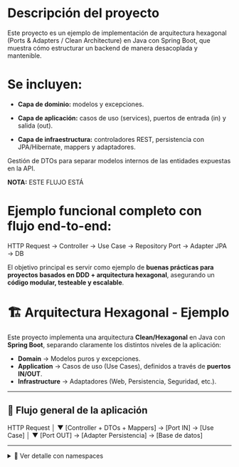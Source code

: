 # Descripción del proyecto

Este proyecto es un ejemplo de implementación de arquitectura hexagonal (Ports & Adapters / Clean Architecture) en Java con Spring Boot, que muestra cómo estructurar un backend de manera desacoplada y mantenible.

# Se incluyen:

- **Capa de dominio:** modelos y excepciones.

- **Capa de aplicación:** casos de uso (services), puertos de entrada (in) y salida (out).

- **Capa de infraestructura:** controladores REST, persistencia con JPA/Hibernate, mappers y adaptadores.

Gestión de DTOs para separar modelos internos de las entidades expuestas en la API.

**NOTA:** ESTE FLUJO ESTÁ 

# Ejemplo funcional completo con flujo end-to-end:
HTTP Request → Controller → Use Case → Repository Port → Adapter JPA → DB

El objetivo principal es servir como ejemplo de **buenas prácticas para proyectos basados en DDD + arquitectura hexagonal**, asegurando un **código modular, testeable y escalable**.

# 🏗️ Arquitectura Hexagonal - Ejemplo

Este proyecto implementa una arquitectura **Clean/Hexagonal** en Java con **Spring Boot**, separando claramente los distintos niveles de la aplicación: 

- **Domain** → Modelos puros y excepciones.  
- **Application** → Casos de uso (Use Cases), definidos a través de **puertos IN/OUT**.  
- **Infrastructure** → Adaptadores (Web, Persistencia, Seguridad, etc.).  

---

## 🔄 Flujo general de la aplicación

HTTP Request
│
▼
[Controller + DTOs + Mappers] → [Port IN] → [Use Case]
│
▼
[Port OUT] → [Adapter Persistencia] → [Base de datos]


---

<details>
  <summary>📂 Ver detalle con namespaces</summary>

```text

HTTP Request
   │
   ▼
┌─────────────────────────────────────────────────────────────────────────────────────┐
│ Adapter de entrada (Infra / Web)                                                    │
│ com.app.hexagonal.infrastructure.web.controller.ProductController                   │
│   - Recibe DTO: ProductModelRequestDto                                              │
│   - Usa mapper web:                                                                 │
│     com.app.hexagonal.infrastructure.web.convert.mapper.ProductModelDtoConvertMapper│
│     (RequestDto → Domain Model / ResponseDto ← Domain Model)                        │
└───────────────┬─────────────────────────────────────────────────────────────────────┘
                │ llama a puerto de entrada (IN)
                ▼
┌─────────────────────────────────────────────────────────────┐
│ Puerto de entrada (Application / Port IN)                   │
│ com.app.hexagonal.application.port.in.IProductService       │
│   - Define los casos de uso expuestos                       │
└───────────────┬─────────────────────────────────────────────┘
                │ implementado por
                ▼
┌────────────────────────────────────────────────────────────────────┐
│ Caso de uso (Application / Service Impl)                           │
│ com.app.hexagonal.application.port.service.impl.ProductServiceImpl │
│   - Lógica de negocio                                              │
│   - Depende de puerto de salida (OUT)                              │
└───────────────┬────────────────────────────────────────────────────┘
                │ llama a puerto de salida (OUT)
                ▼
┌──────────────────────────────────────────────────────────────┐
│ Puerto de salida (Application / Port OUT)                    │
│ com.app.hexagonal.application.port.out.IProductRepositoryPort│
│   - Abstracción de persistencia (opera con Domain Model)     │
└───────────────┬──────────────────────────────────────────────┘
                │ implementado por
                ▼
┌───────────────────────────────────────────────────────────────────────────────────────────────────┐
│ Adapter de salida (Infra / Persistence / Adapter)                                                 │
│ com.app.hexagonal.infrastructure.persistence.adapter.ProductRepositoryAdapter                     │
│   - Implementa IProductRepositoryPort                                                             │
│   - Usa mapper de persistencia:                                                                   │
│     com.app.hexagonal.infrastructure.persistence.convert.mapper.ProductEntityToModelConvertMapper │
│     (Domain Model ↔ JPA Entity)                                                                   │
│   - Usa DAO JPA:                                                                                  │
│     com.app.hexagonal.infrastructure.persistence.dao.IProductDao                                  │
│   - Entidad JPA:                                                                                  │
│     com.app.hexagonal.infrastructure.persistence.entity.ProductEntity                             │
└───────────────────────────────────────────────────────────────────────────────────────────────────┘
                │
                ▼
             Base de datos






